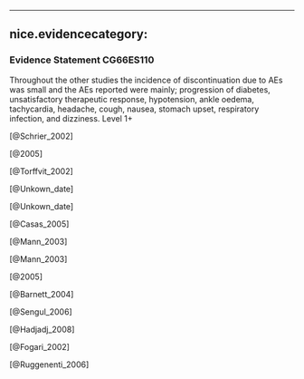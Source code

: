 
---
nice.evidencecategory: 
---

### Evidence Statement CG66ES110
Throughout the other studies the incidence of discontinuation due to AEs was small and the AEs
reported were mainly; progression of diabetes, unsatisfactory therapeutic response, hypotension,
ankle oedema, tachycardia, headache, cough, nausea, stomach upset, respiratory infection, and
dizziness. Level 1+

[@Schrier_2002]

[@2005]

[@Torffvit_2002]

[@Unkown_date]

[@Unkown_date]

[@Casas_2005]

[@Mann_2003]

[@Mann_2003]

[@2005]

[@Barnett_2004]

[@Sengul_2006]

[@Hadjadj_2008]

[@Fogari_2002]

[@Ruggenenti_2006]

